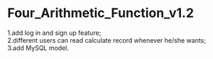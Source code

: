 # Four_Arithmetic_Function_v1.2
1.add log in and sign up feature;<br>
2.different users can read calculate record whenever he/she wants;<br>
3.add MySQL model.
